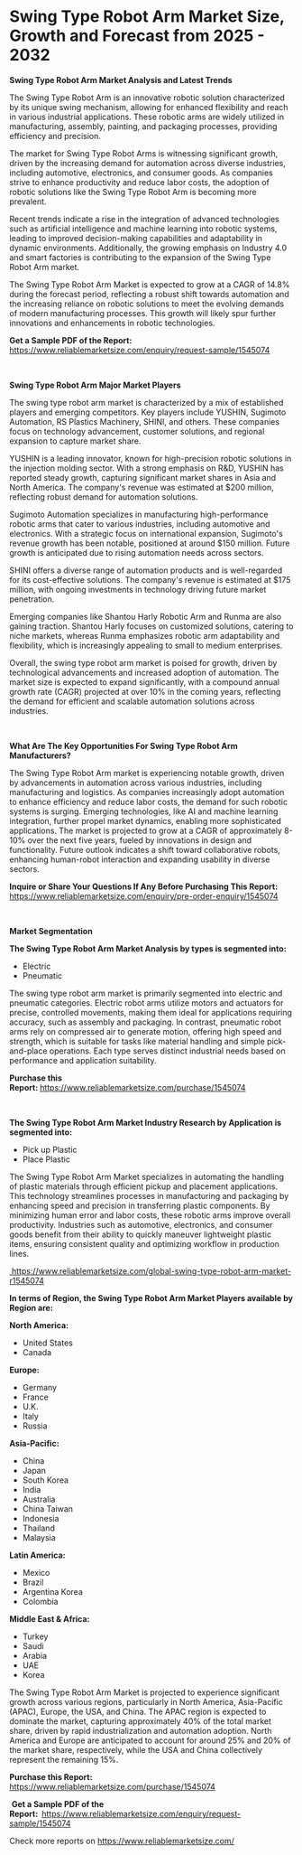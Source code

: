 <p><h1>Swing Type Robot Arm Market Size, Growth and Forecast from 2025 - 2032</h1></p><p><strong>Swing Type Robot Arm Market Analysis and Latest Trends</strong></p>
<p><p>The Swing Type Robot Arm is an innovative robotic solution characterized by its unique swing mechanism, allowing for enhanced flexibility and reach in various industrial applications. These robotic arms are widely utilized in manufacturing, assembly, painting, and packaging processes, providing efficiency and precision.</p><p>The market for Swing Type Robot Arms is witnessing significant growth, driven by the increasing demand for automation across diverse industries, including automotive, electronics, and consumer goods. As companies strive to enhance productivity and reduce labor costs, the adoption of robotic solutions like the Swing Type Robot Arm is becoming more prevalent.</p><p>Recent trends indicate a rise in the integration of advanced technologies such as artificial intelligence and machine learning into robotic systems, leading to improved decision-making capabilities and adaptability in dynamic environments. Additionally, the growing emphasis on Industry 4.0 and smart factories is contributing to the expansion of the Swing Type Robot Arm market.</p><p>The Swing Type Robot Arm Market is expected to grow at a CAGR of 14.8% during the forecast period, reflecting a robust shift towards automation and the increasing reliance on robotic solutions to meet the evolving demands of modern manufacturing processes. This growth will likely spur further innovations and enhancements in robotic technologies.</p></p>
<p><strong>Get a Sample PDF of the Report:&nbsp;</strong> <a href="https://www.reliablemarketsize.com/enquiry/request-sample/1545074?utm_campaign=2038&utm_medium=2&utm_source=Github&utm_content=ia&utm_term=27022025&utm_id=swing-type-robot-arm">https://www.reliablemarketsize.com/enquiry/request-sample/1545074</a></p>
<p>&nbsp;</p>
<p><strong>Swing Type Robot Arm Major Market Players</strong></p>
<p><p>The swing type robot arm market is characterized by a mix of established players and emerging competitors. Key players include YUSHIN, Sugimoto Automation, RS Plastics Machinery, SHINI, and others. These companies focus on technology advancement, customer solutions, and regional expansion to capture market share.</p><p>YUSHIN is a leading innovator, known for high-precision robotic solutions in the injection molding sector. With a strong emphasis on R&D, YUSHIN has reported steady growth, capturing significant market shares in Asia and North America. The company's revenue was estimated at $200 million, reflecting robust demand for automation solutions.</p><p>Sugimoto Automation specializes in manufacturing high-performance robotic arms that cater to various industries, including automotive and electronics. With a strategic focus on international expansion, Sugimoto's revenue growth has been notable, positioned at around $150 million. Future growth is anticipated due to rising automation needs across sectors.</p><p>SHINI offers a diverse range of automation products and is well-regarded for its cost-effective solutions. The company's revenue is estimated at $175 million, with ongoing investments in technology driving future market penetration. </p><p>Emerging companies like Shantou Harly Robotic Arm and Runma are also gaining traction. Shantou Harly focuses on customized solutions, catering to niche markets, whereas Runma emphasizes robotic arm adaptability and flexibility, which is increasingly appealing to small to medium enterprises.</p><p>Overall, the swing type robot arm market is poised for growth, driven by technological advancements and increased adoption of automation. The market size is expected to expand significantly, with a compound annual growth rate (CAGR) projected at over 10% in the coming years, reflecting the demand for efficient and scalable automation solutions across industries.</p></p>
<p>&nbsp;</p>
<p><strong>What Are The Key Opportunities For Swing Type Robot Arm Manufacturers?</strong></p>
<p><p>The Swing Type Robot Arm market is experiencing notable growth, driven by advancements in automation across various industries, including manufacturing and logistics. As companies increasingly adopt automation to enhance efficiency and reduce labor costs, the demand for such robotic systems is surging. Emerging technologies, like AI and machine learning integration, further propel market dynamics, enabling more sophisticated applications. The market is projected to grow at a CAGR of approximately 8-10% over the next five years, fueled by innovations in design and functionality. Future outlook indicates a shift toward collaborative robots, enhancing human-robot interaction and expanding usability in diverse sectors.</p></p>
<p><strong>Inquire or Share Your Questions If Any Before Purchasing This Report:</strong> <a href="https://www.reliablemarketsize.com/enquiry/pre-order-enquiry/1545074?utm_campaign=2038&utm_medium=2&utm_source=Github&utm_content=ia&utm_term=27022025&utm_id=swing-type-robot-arm">https://www.reliablemarketsize.com/enquiry/pre-order-enquiry/1545074</a></p>
<p>&nbsp;</p>
<p><strong>Market Segmentation</strong></p>
<p><strong>The Swing Type Robot Arm Market Analysis by types is segmented into:</strong></p>
<p><ul><li>Electric</li><li>Pneumatic</li></ul></p>
<p><p>The swing type robot arm market is primarily segmented into electric and pneumatic categories. Electric robot arms utilize motors and actuators for precise, controlled movements, making them ideal for applications requiring accuracy, such as assembly and packaging. In contrast, pneumatic robot arms rely on compressed air to generate motion, offering high speed and strength, which is suitable for tasks like material handling and simple pick-and-place operations. Each type serves distinct industrial needs based on performance and application suitability.</p></p>
<p><strong>Purchase this Report:&nbsp;</strong><a href="https://www.reliablemarketsize.com/purchase/1545074?utm_campaign=2038&utm_medium=2&utm_source=Github&utm_content=ia&utm_term=27022025&utm_id=swing-type-robot-arm">https://www.reliablemarketsize.com/purchase/1545074</a></p>
<p>&nbsp;</p>
<p><strong>The Swing Type Robot Arm Market Industry Research by Application is segmented into:</strong></p>
<p><ul><li>Pick up Plastic</li><li>Place Plastic</li></ul></p>
<p><p>The Swing Type Robot Arm Market specializes in automating the handling of plastic materials through efficient pickup and placement applications. This technology streamlines processes in manufacturing and packaging by enhancing speed and precision in transferring plastic components. By minimizing human error and labor costs, these robotic arms improve overall productivity. Industries such as automotive, electronics, and consumer goods benefit from their ability to quickly maneuver lightweight plastic items, ensuring consistent quality and optimizing workflow in production lines.</p></p>
<p><a href="https://www.reliablemarketsize.com/global-swing-type-robot-arm-market-r1545074?utm_campaign=2038&utm_medium=2&utm_source=Github&utm_content=ia&utm_term=27022025&utm_id=swing-type-robot-arm">&nbsp;https://www.reliablemarketsize.com/global-swing-type-robot-arm-market-r1545074</a></p>
<p><strong>In terms of Region, the Swing Type Robot Arm Market Players available by Region are:</strong></p>
<p>
    <p> <strong> North America: </strong>
        <ul>
            <li>United States</li>
            <li>Canada</li>
        </ul>
        </p> 
    <p> <strong> Europe: </strong>
        <ul>
            <li>Germany</li>
            <li>France</li>
            <li>U.K.</li>
            <li>Italy</li>
            <li>Russia</li>
        </ul>
        </p> 
    <p> <strong> Asia-Pacific: </strong>
        <ul>
            <li>China</li>
            <li>Japan</li>
            <li>South Korea</li>
            <li>India</li>
            <li>Australia</li>
            <li>China Taiwan</li>
            <li>Indonesia</li>
            <li>Thailand</li>
            <li>Malaysia</li>
        </ul>
        </p> 
    <p> <strong> Latin America: </strong>
        <ul>
            <li>Mexico</li>
            <li>Brazil</li>
            <li>Argentina Korea</li>
            <li>Colombia</li>
        </ul>
        </p> 
    <p> <strong> Middle East & Africa: </strong>
        <ul>
            <li>Turkey</li>
            <li>Saudi</li>
            <li>Arabia</li>
            <li>UAE</li>
            <li>Korea</li>
        </ul>
    </p>
    </p>
<p><p>The Swing Type Robot Arm Market is projected to experience significant growth across various regions, particularly in North America, Asia-Pacific (APAC), Europe, the USA, and China. The APAC region is expected to dominate the market, capturing approximately 40% of the total market share, driven by rapid industrialization and automation adoption. North America and Europe are anticipated to account for around 25% and 20% of the market share, respectively, while the USA and China collectively represent the remaining 15%.</p></p>
<p><strong>Purchase this Report: </strong><a href="https://www.reliablemarketsize.com/purchase/1545074?utm_campaign=2038&utm_medium=2&utm_source=Github&utm_content=ia&utm_term=27022025&utm_id=swing-type-robot-arm">https://www.reliablemarketsize.com/purchase/1545074</a></p>
<p>&nbsp;<strong>Get a Sample PDF of the Report:&nbsp;&nbsp;</strong><a href="https://www.reliablemarketsize.com/enquiry/request-sample/1545074?utm_campaign=2038&utm_medium=2&utm_source=Github&utm_content=ia&utm_term=27022025&utm_id=swing-type-robot-arm">https://www.reliablemarketsize.com/enquiry/request-sample/1545074</a></p>
<p><strong></strong></p>
<p>Check more reports on <a href="https://www.reliablemarketsize.com/?utm_campaign=2038&utm_medium=2&utm_source=Github&utm_content=ia&utm_term=27022025&utm_id=swing-type-robot-arm">https://www.reliablemarketsize.com/</a></p>
